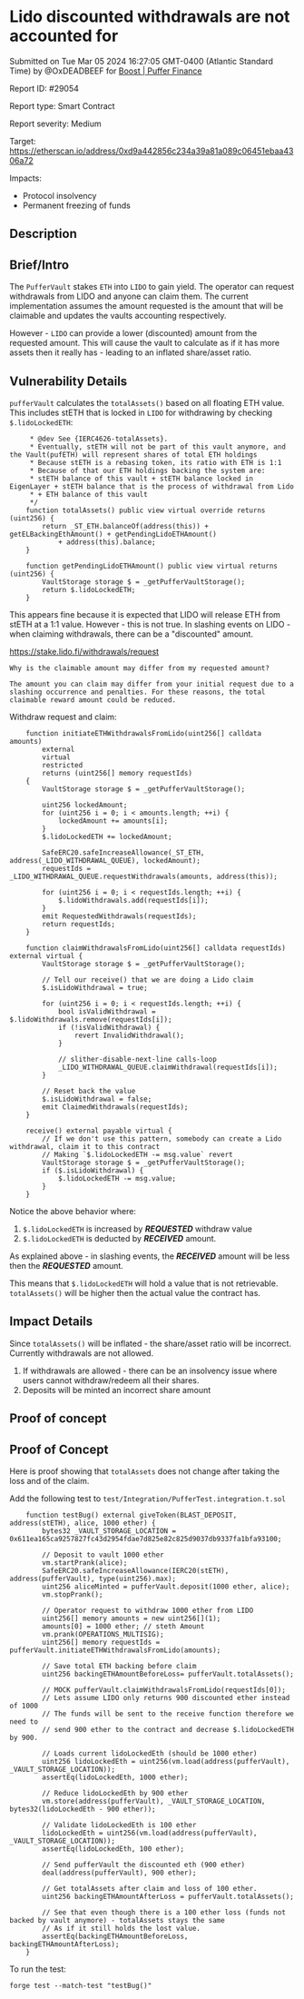 
# Lido discounted withdrawals are not accounted for

Submitted on Tue Mar 05 2024 16:27:05 GMT-0400 (Atlantic Standard Time) by @OxDEADBEEF for [Boost | Puffer Finance](https://immunefi.com/bounty/pufferfinance-boost/)

Report ID: #29054

Report type: Smart Contract

Report severity: Medium

Target: https://etherscan.io/address/0xd9a442856c234a39a81a089c06451ebaa4306a72

Impacts:
- Protocol insolvency
- Permanent freezing of funds

## Description
## Brief/Intro

The `PufferVault` stakes `ETH` into `LIDO` to gain yield. 
The operator can request withdrawals from LIDO and anyone can claim them.
The current implementation assumes the amount requested is the amount that will be claimable and updates the vaults accounting respectively.

However - `LIDO` can provide a lower (discounted) amount from the requested amount. This will cause the vault to calculate as if it has more assets then it really has - leading to an inflated share/asset ratio.

## Vulnerability Details

`pufferVault` calculates the `totalAssets()` based on all floating ETH value. This includes stETH that is locked in `LIDO` for withdrawing by checking `$.lidoLockedETH`:
```solidity
     * @dev See {IERC4626-totalAssets}.
     * Eventually, stETH will not be part of this vault anymore, and the Vault(pufETH) will represent shares of total ETH holdings
     * Because stETH is a rebasing token, its ratio with ETH is 1:1
     * Because of that our ETH holdings backing the system are:
     * stETH balance of this vault + stETH balance locked in EigenLayer + stETH balance that is the process of withdrawal from Lido
     * + ETH balance of this vault
     */
    function totalAssets() public view virtual override returns (uint256) {
        return _ST_ETH.balanceOf(address(this)) + getELBackingEthAmount() + getPendingLidoETHAmount()
            + address(this).balance;
    }

    function getPendingLidoETHAmount() public view virtual returns (uint256) {
        VaultStorage storage $ = _getPufferVaultStorage();
        return $.lidoLockedETH;
    }
```
This appears fine because it is expected that LIDO will release ETH from stETH at a 1:1 value. However - this is not true. In slashing events on LIDO - when claiming withdrawals, there can be a "discounted" amount.

https://stake.lido.fi/withdrawals/request
```
Why is the claimable amount may differ from my requested amount?

The amount you can claim may differ from your initial request due to a slashing occurrence and penalties. For these reasons, the total claimable reward amount could be reduced.
```

Withdraw request and claim:
```solidity
    function initiateETHWithdrawalsFromLido(uint256[] calldata amounts)
        external
        virtual
        restricted
        returns (uint256[] memory requestIds)
    {
        VaultStorage storage $ = _getPufferVaultStorage();

        uint256 lockedAmount;
        for (uint256 i = 0; i < amounts.length; ++i) {
            lockedAmount += amounts[i];
        }
        $.lidoLockedETH += lockedAmount;

        SafeERC20.safeIncreaseAllowance(_ST_ETH, address(_LIDO_WITHDRAWAL_QUEUE), lockedAmount);
        requestIds = _LIDO_WITHDRAWAL_QUEUE.requestWithdrawals(amounts, address(this));

        for (uint256 i = 0; i < requestIds.length; ++i) {
            $.lidoWithdrawals.add(requestIds[i]);
        }
        emit RequestedWithdrawals(requestIds);
        return requestIds;
    }

    function claimWithdrawalsFromLido(uint256[] calldata requestIds) external virtual {
        VaultStorage storage $ = _getPufferVaultStorage();

        // Tell our receive() that we are doing a Lido claim
        $.isLidoWithdrawal = true;

        for (uint256 i = 0; i < requestIds.length; ++i) {
            bool isValidWithdrawal = $.lidoWithdrawals.remove(requestIds[i]);
            if (!isValidWithdrawal) {
                revert InvalidWithdrawal();
            }

            // slither-disable-next-line calls-loop
            _LIDO_WITHDRAWAL_QUEUE.claimWithdrawal(requestIds[i]);
        }

        // Reset back the value
        $.isLidoWithdrawal = false;
        emit ClaimedWithdrawals(requestIds);
    }

    receive() external payable virtual {
        // If we don't use this pattern, somebody can create a Lido withdrawal, claim it to this contract
        // Making `$.lidoLockedETH -= msg.value` revert
        VaultStorage storage $ = _getPufferVaultStorage();
        if ($.isLidoWithdrawal) {
            $.lidoLockedETH -= msg.value;
        }
    }
```

Notice the above behavior where:
1. `$.lidoLockedETH` is increased by ***REQUESTED*** withdraw value
2. `$.lidoLockedETH` is deducted by ***RECEIVED*** amount. 

As explained above - in slashing events, the ***RECEIVED*** amount will be less then the ***REQUESTED*** amount.

This means that `$.lidoLockedETH` will hold a value that is not retrievable. `totalAssets()` will be higher then the actual value the contract has.
  
## Impact Details

Since `totalAssets()` will be inflated - the share/asset ratio will be incorrect. 
Currently withdrawals are not allowed.

1. If withdrawals are allowed - there can be an insolvency issue where users cannot withdraw/redeem all their shares.
2. Deposits will be minted an incorrect share amount 



        
## Proof of concept
## Proof of Concept

Here is proof showing that `totalAssets` does not change after taking the loss and of the claim.

Add the following test to `test/Integration/PufferTest.integration.t.sol`

```solidity
    function testBug() external giveToken(BLAST_DEPOSIT, address(stETH), alice, 1000 ether) {
        bytes32 _VAULT_STORAGE_LOCATION = 0x611ea165ca9257827fc43d2954fdae7d825e82c825d9037db9337fa1bfa93100;

        // Deposit to vault 1000 ether
        vm.startPrank(alice);
        SafeERC20.safeIncreaseAllowance(IERC20(stETH), address(pufferVault), type(uint256).max);
        uint256 aliceMinted = pufferVault.deposit(1000 ether, alice);
        vm.stopPrank();

        // Operator request to withdraw 1000 ether from LIDO 
        uint256[] memory amounts = new uint256[](1);
        amounts[0] = 1000 ether; // steth Amount
        vm.prank(OPERATIONS_MULTISIG);
        uint256[] memory requestIds = pufferVault.initiateETHWithdrawalsFromLido(amounts);
        
        // Save total ETH backing before claim
        uint256 backingETHAmountBeforeLoss= pufferVault.totalAssets();

        // MOCK pufferVault.claimWithdrawalsFromLido(requestIds[0]);
        // Lets assume LIDO only returns 900 discounted ether instead of 1000
        // The funds will be sent to the receive function therefore we need to
        // send 900 ether to the contract and decrease $.lidoLockedETH by 900.

        // Loads current lidoLockedEth (should be 1000 ether)
        uint256 lidoLockedEth = uint256(vm.load(address(pufferVault), _VAULT_STORAGE_LOCATION));
        assertEq(lidoLockedEth, 1000 ether);

        // Reduce lidoLockedEth by 900 ether
        vm.store(address(pufferVault), _VAULT_STORAGE_LOCATION, bytes32(lidoLockedEth - 900 ether));

        // Validate lidoLockedEth is 100 ether
        lidoLockedEth = uint256(vm.load(address(pufferVault), _VAULT_STORAGE_LOCATION));
        assertEq(lidoLockedEth, 100 ether);
        
        // Send pufferVault the discounted eth (900 ether)
        deal(address(pufferVault), 900 ether);

        // Get totalAssets after claim and loss of 100 ether.
        uint256 backingETHAmountAfterLoss = pufferVault.totalAssets();
        
        // See that even though there is a 100 ether loss (funds not backed by vault anymore) - totalAssets stays the same
        // As if it still holds the lost value.
        assertEq(backingETHAmountBeforeLoss, backingETHAmountAfterLoss);
    }
``` 

To run the test:
```
forge test --match-test "testBug()"
```